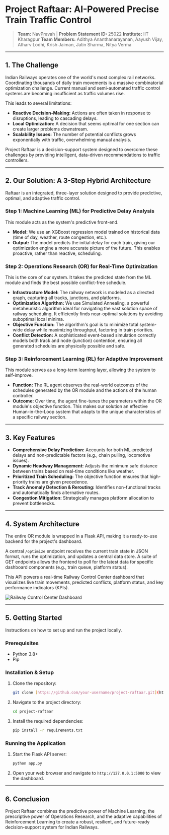 # Project Raftaar: AI-Powered Precise Train Traffic Control

> **Team:** NavPravah | **Problem Statement ID:** 25022
> **Institute:** IIT Kharagpur
> **Team Members:** Adithya Ananthanarayanan, Aayush Vijay, Atharv Lodhi, Krish Jaiman, Jatin Sharma, Nitya Verma

---

## 1. The Challenge

Indian Railways operates one of the world's most complex rail networks. Coordinating thousands of daily train movements is a massive combinatorial optimization challenge. Current manual and semi-automated traffic control systems are becoming insufficient as traffic volumes rise.

This leads to several limitations:
* **Reactive Decision-Making:** Actions are often taken in response to disruptions, leading to cascading delays.
* **Local Optimization:** A decision that seems optimal for one section can create larger problems downstream.
* **Scalability Issues:** The number of potential conflicts grows exponentially with traffic, overwhelming manual analysis.

Project Raftaar is a decision-support system designed to overcome these challenges by providing intelligent, data-driven recommendations to traffic controllers.

---

## 2. Our Solution: A 3-Step Hybrid Architecture

Raftaar is an integrated, three-layer solution designed to provide predictive, optimal, and adaptive traffic control.

### Step 1: Machine Learning (ML) for Predictive Delay Analysis
This module acts as the system's predictive front-end.
* **Model:** We use an XGBoost regression model trained on historical data (time of day, weather, route congestion, etc.).
* **Output:** The model predicts the initial delay for each train, giving our optimization engine a more accurate picture of the future. This enables proactive, rather than reactive, scheduling.

### Step 2: Operations Research (OR) for Real-Time Optimization
This is the core of our system. It takes the predicted state from the ML module and finds the best possible conflict-free schedule.
* **Infrastructure Model:** The railway network is modeled as a directed graph, capturing all tracks, junctions, and platforms.
* **Optimization Algorithm:** We use Simulated Annealing, a powerful metaheuristic algorithm ideal for navigating the vast solution space of railway scheduling. It efficiently finds near-optimal solutions by avoiding suboptimal local minima.
* **Objective Function:** The algorithm's goal is to minimize total system-wide delay while maximizing throughput, factoring in train priorities.
* **Conflict Detection:** A sophisticated event-based simulation correctly models both track and node (junction) contention, ensuring all generated schedules are physically possible and safe.

### Step 3: Reinforcement Learning (RL) for Adaptive Improvement
This module serves as a long-term learning layer, allowing the system to self-improve.
* **Function:** The RL agent observes the real-world outcomes of the schedules generated by the OR module and the actions of the human controller.
* **Outcome:** Over time, the agent fine-tunes the parameters within the OR module's objective function. This makes our solution an effective Human-in-the-Loop system that adapts to the unique characteristics of a specific railway section.

---

## 3. Key Features

* **Comprehensive Delay Prediction:** Accounts for both ML-predicted delays and non-predictable factors (e.g., chain pulling, locomotive issues).
* **Dynamic Headway Management:** Adjusts the minimum safe distance between trains based on real-time conditions like weather.
* **Prioritized Train Scheduling:** The objective function ensures that high-priority trains are given precedence.
* **Track Anomaly Detection & Rerouting:** Identifies non-functional tracks and automatically finds alternative routes.
* **Congestion Mitigation:** Strategically manages platform allocation to prevent bottlenecks.

---

## 4. System Architecture

The entire OR module is wrapped in a Flask API, making it a ready-to-use backend for the project's dashboard.

A central `/optimize` endpoint receives the current train state in JSON format, runs the optimization, and updates a central data store. A suite of GET endpoints allows the frontend to poll for the latest data for specific dashboard components (e.g., train queue, platform status).

This API powers a real-time Railway Control Center dashboard that visualizes live train movements, predicted conflicts, platform status, and key performance indicators (KPIs).

![Railway Control Center Dashboard](https://storage.googleapis.com/maker-media-feed/v1/image/2024-09-30/9/Railway-Control-Center-Dashboard-1727641372579.png)

---

## 5. Getting Started

Instructions on how to set up and run the project locally.

### Prerequisites
* Python 3.8+
* Pip

### Installation & Setup
1.  Clone the repository:
    ```bash
    git clone [https://github.com/your-username/project-raftaar.git](https://github.com/your-username/project-raftaar.git)
    ```
2.  Navigate to the project directory:
    ```bash
    cd project-raftaar
    ```
3.  Install the required dependencies:
    ```bash
    pip install -r requirements.txt
    ```

### Running the Application
1.  Start the Flask API server:
    ```bash
    python app.py
    ```
2.  Open your web browser and navigate to `http://127.0.0.1:5000` to view the dashboard.

---

## 6. Conclusion

Project Raftaar combines the predictive power of Machine Learning, the prescriptive power of Operations Research, and the adaptive capabilities of Reinforcement Learning to create a robust, resilient, and future-ready decision-support system for Indian Railways.
